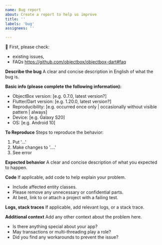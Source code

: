 ```yaml
---
name: Bug report
about: Create a report to help us improve
title: ''
labels: 'bug'
assignees: ''

---
```


:rotating_light: First, please check:
 - existing issues,
 - FAQs https://github.com/objectbox/objectbox-dart#faq

**Describe the bug**
A clear and concise description in English of what the bug is.

**Basic info (please complete the following information):**
 - ObjectBox version: [e.g. 0.7.0, latest version?]
 - Flutter/Dart version: [e.g. 1.20.0, latest version?]
 - Reproducibility: [e.g. occurred once only | occasionally without visible pattern | always]
 - Device: [e.g. Galaxy S20]
 - OS: [e.g. Android 10]

**To Reproduce**
Steps to reproduce the behavior:
1. Put '...'
2. Make changes to '....'
3. See error

**Expected behavior**
A clear and concise description of what you expected to happen.

**Code**
If applicable, add code to help explain your problem.
 - Include affected entity classes.
 - Please remove any unnecessary or confidential parts.
 - At best, link to or attach a project with a failing test.

**Logs, stack traces**
If applicable, add relevant logs, or a stack trace.

**Additional context**
Add any other context about the problem here.
 - Is there anything special about your app?
 - May transactions or multi-threading play a role?
 - Did you find any workarounds to prevent the issue?

